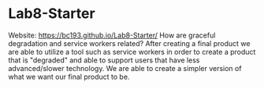 # Lab8-Starter
Website: https://bc193.github.io/Lab8-Starter/
How are graceful degradation and service workers related?
After creating a final product we are able to utilize a tool such as service workers in order to create a product that is "degraded" and able to support users that have less advanced/slower technology. We are able to create a simpler version of what we want our final product to be.